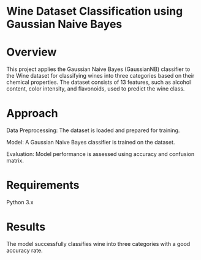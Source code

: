 # Wine Dataset Classification using Gaussian Naive Bayes

# Overview

This project applies the Gaussian Naive Bayes (GaussianNB) classifier to the Wine dataset for classifying wines into three categories based on their chemical properties. The dataset consists of 13 features, such as alcohol content, color intensity, and flavonoids, used to predict the wine class.

# Approach

Data Preprocessing: The dataset is loaded and prepared for training.

Model: A Gaussian Naive Bayes classifier is trained on the dataset.

Evaluation: Model performance is assessed using accuracy and confusion matrix.

# Requirements

Python 3.x

# Results
The model successfully classifies wine into three categories with a good accuracy rate.
